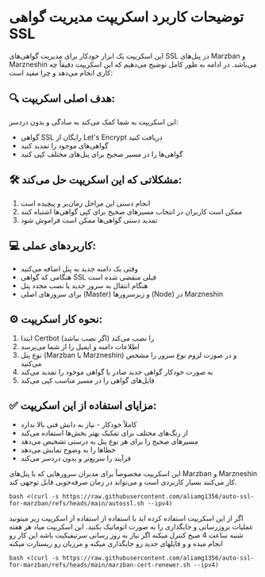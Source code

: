 # توضیحات کاربرد اسکریپت مدیریت گواهی SSL

این اسکریپت یک ابزار خودکار برای مدیریت گواهی‌های SSL در پنل‌های Marzban و Marzneshin می‌باشد. در ادامه به طور کامل توضیح می‌دهیم که این اسکریپت دقیقاً چه کاری انجام می‌دهد و چرا مفید است:

## 🔍 هدف اصلی اسکریپت:
این اسکریپت به شما کمک می‌کند به سادگی و بدون دردسر:
- گواهی SSL رایگان از Let's Encrypt دریافت کنید
- گواهی‌های موجود را تمدید کنید
- گواهی‌ها را در مسیر صحیح برای پنل‌های مختلف کپی کنید

## 🛠️ مشکلاتی که این اسکریپت حل می‌کند:
1. انجام دستی این مراحل زمان‌بر و پیچیده است
2. ممکن است کاربران در انتخاب مسیرهای صحیح برای کپی گواهی‌ها اشتباه کنند
3. تمدید دستی گواهی‌ها ممکن است فراموش شود

## 💻 کاربردهای عملی:
- وقتی یک دامنه جدید به پنل اضافه می‌کنید
- هنگامی که گواهی SSL قبلی منقضی شده است
- هنگام انتقال به سرور جدید یا نصب مجدد پنل
- برای سرورهای اصلی (Master) و زیرسرورها (Node) در Marzneshin

## ⚙️ نحوه کار اسکریپت:
1. ابتدا Certbot را نصب می‌کند (اگر نصب نباشد)
2. اطلاعات دامنه و ایمیل را از شما می‌پرسد
3. نوع پنل (Marzban یا Marzneshin) و در صورت لزوم نوع سرور را مشخص می‌کنید
4. به صورت خودکار گواهی جدید صادر یا گواهی موجود را تمدید می‌کند
5. فایل‌های گواهی را در مسیر مناسب کپی می‌کند

## ✅ مزایای استفاده از این اسکریپت:
- کاملاً خودکار - نیاز به دانش فنی بالا ندارد
- از رنگ‌های مختلف برای تفکیک بهتر بخش‌ها استفاده می‌کند
- مسیرهای صحیح را برای هر نوع پنل به درستی تشخیص می‌دهد
- خطاها را به وضوح نمایش می‌دهد
- فرآیند را سریع‌تر و بدون دردسر می‌کند

این اسکریپت مخصوصاً برای مدیران سرورهایی که با پنل‌های Marzban و Marzneshin کار می‌کنند بسیار کاربردی است و می‌تواند در زمان صرفه‌جویی قابل توجهی کند.
```
bash <(curl -s https://raw.githubusercontent.com/aliamg1356/auto-ssl-for-marzban/refs/heads/main/autossl.sh --ipv4)
```


اگر از این اسکریپت استفاده کرده اید با استفاده از استفاده از اسکریپت زیر میتونید عملیات بروزرسانی و جایگذاری را به صورت اتوماتیک بکنید. این اسکریپت میاد هر هفته شنبه ساعت 4 صبح کنترل میکنه اگر نیاز به روز رسانی سرتیفیکیت باشه این کار رو انجام میده و و فایلهای جدید رو جایگذاری میکنه و مرزبان رو ریستارت میکنه

```
bash <(curl -s https://raw.githubusercontent.com/aliamg1356/auto-ssl-for-marzban/refs/heads/main/marzban-cert-renewer.sh --ipv4)
```
